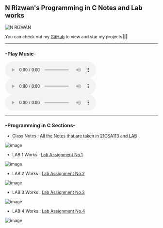 ## N Rizwan's Programming in C Notes and Lab works

![N RIZWAN](https://user-images.githubusercontent.com/56226566/162879361-1a21283a-9795-4c39-82bb-3c60d43f8e23.png)


You can check out my [GitHub](https://github.com/StuntStorm/) to view and star my projects👍🏻

--------------------------------------------------------------

### -Play Music-

<audio controls autostart="true" loop="infinite">
  <source src="1.mp3" type="audio/mpeg">
  <source src="2.mp3" type="audio/mpeg">
  <source src="3.mp3" type="audio/mpeg">
Your browser does not support the audio element.
</audio>

<audio controls autostart="true" loop="infinite">
  <source src="2.mp3" type="audio/mpeg">
Your browser does not support the audio element.
</audio>

<audio controls autostart="true" loop="infinite">
  <source src="3.mp3" type="audio/mpeg">
Your browser does not support the audio element.
</audio>

---------------------------------------------------------------


### -Programming in C Sections-



- Class Notes : [All the Notes that are taken in 21CSA113 and LAB](https://github.com/StuntStorm/Programming-in-C/tree/master/Class%20Notes)

![image](https://user-images.githubusercontent.com/56226566/162878785-8a746856-cfe7-46ac-8d46-81c0986e84ad.png)

- LAB 1 Works : [Lab Assignment No.1](https://github.com/StuntStorm/Programming-in-C/tree/master/LAB-1)

![image](https://user-images.githubusercontent.com/56226566/162878848-be9b51a0-414c-46bf-913e-6a5886974483.png)

- LAB 2 Works : [Lab Assignment No.2](https://github.com/StuntStorm/Programming-in-C/tree/master/LAB-2)

![image](https://user-images.githubusercontent.com/56226566/162878927-0af39fda-543e-4cca-be5c-0d41aa1bc0bf.png)

- LAB 3 Works : [Lab Assignment No.3](https://github.com/StuntStorm/Programming-in-C/tree/master/LAB-3)

![image](https://user-images.githubusercontent.com/56226566/162878888-a6e101e1-83bb-4f8c-bbd1-08f6fdf913c5.png)

- LAB 4 Works : [Lab Assignment No.4](https://github.com/StuntStorm/Programming-in-C/tree/master/LAB-4)

![image](https://user-images.githubusercontent.com/56226566/163976587-ee828300-cbb5-4c57-90d9-dca8547ce153.png)


